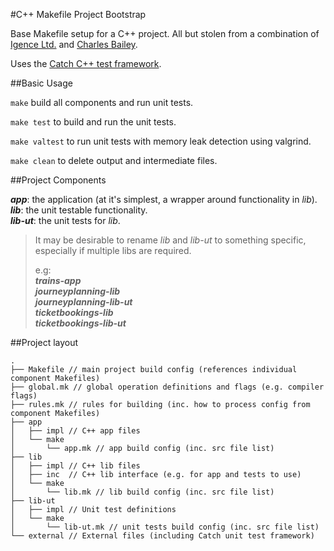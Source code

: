 #C++ Makefile Project Bootstrap

Base Makefile setup for a C++ project. All but stolen from a combination of [Igence Ltd.](https://github.com/igence) and [Charles Bailey](https://github.com/hashpling).

Uses the [Catch C++ test framework](https://github.com/philsquared/Catch).

##Basic Usage

`make` build all components and run unit tests.

`make test` to build and run the unit tests.

`make valtest` to run unit tests with memory leak detection using valgrind.

`make clean` to delete output and intermediate files.

##Project Components

***app***: the application (at it's simplest, a wrapper around functionality in *lib*).<br />
***lib***: the unit testable functionality.<br />
***lib-ut***: the unit tests for *lib*.

> It may be desirable to rename *lib* and *lib-ut* to something specific, especially if multiple libs are required.
>
> e.g:<br />
> ***trains-app***<br />
> ***journeyplanning-lib***<br />
> ***journeyplanning-lib-ut***<br />
> ***ticketbookings-lib***<br />
> ***ticketbookings-lib-ut***<br />

##Project layout

```
.
├── Makefile // main project build config (references individual component Makefiles)
├── global.mk // global operation definitions and flags (e.g. compiler flags)
├── rules.mk // rules for building (inc. how to process config from component Makefiles)
├── app
│   ├── impl // C++ app files
│   └── make
│       └── app.mk // app build config (inc. src file list)
├── lib
│   ├── impl // C++ lib files
│   ├── inc  // C++ lib interface (e.g. for app and tests to use)
│   └── make
│       └── lib.mk // lib build config (inc. src file list)
├── lib-ut
│   ├── impl // Unit test definitions
│   └── make
│       └── lib-ut.mk // unit tests build config (inc. src file list)
└── external // External files (including Catch unit test framework)
```